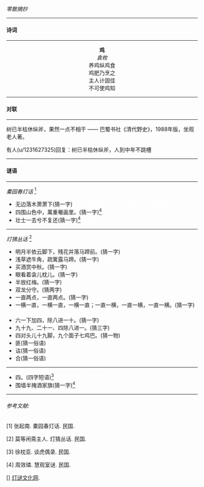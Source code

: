 
_零散摘抄_

___
#### 诗词
___

<center>

**鸡**	
_袁枚_	
养鸡纵鸡食	
鸡肥乃烹之	 
主人计固佳	 
不可使鸡知	
</center>

___
#### 对联
___

树已半枯休纵斧，果然一点不相干 —— 巴蜀书社《清代野史》，1988年版，坐观老人著。

有人(u/1231627325)回复：树已半枯休纵斧，人到中年不跳槽

___
#### 谜语
___

_橐园春灯话_ [<sup>1</sup>](#refer-1)

- 无边落木萧萧下(猜一字) <font color='white'>【曰】萧萧(下)->(齐梁)陳。似乎是廖明轩所作。</font>
- 四围山色中，萬重罨画里。(猜一字)[<sup>4</sup>](#refer-4) <font color='white'>【田】</font>
- 壮士一去兮不复还(猜一字)[<sup>4</sup>](#refer-4) <font color='white'>【版】</font>

___

_灯猜丛话_ [<sup>2</sup>](#refer-2)

- 明月半依云脚下，残花并落马蹄前。(猜一字)   <font color='white'>【熊】</font>
- 浅草遮牛角，疏篱露马蹄。(猜一字)   <font color='white'>【蕪】</font>
- 买酒赏中秋。(猜一字) <font color='white'>【湖】</font>
- 眼看着衾儿枕儿。(猜一字)   <font color='white'>【廂】</font>
- 半放红梅。(猜一字)  <font color='white'>【繁】</font>
- 双龙分守。(猜两字)  <font color='white'>【宠辱】</font>
- 一直两点，一直两点。(猜一字) <font color='white'>【慎】</font>
- 一横一直，一横一直，一横一直；一直一横，一直一横，一直一横。(猜一字) <font color='white'>【亞】</font>
- 六一下加四，除八进一十。(猜一字)   <font color='white'>【章】</font>
- 九十九、二十一、四除八进一。(猜三字) <font color='white'>【白圭曰】</font>
- 四对头儿十九脚，九个面子七鸡巴。(猜一物)   <font color='white'>【八仙桌】</font>
- 匪(猜一俗语)  <font color='white'>【是非只为多开口】</font>
- 诂(猜一俗语)   <font color='white'>【说话没舌头】</font>
- 合(猜一俗语)   <font color='white'>【拿不出手】</font>

___


- 四。(四字短语)[<sup>3</sup>](#refer-3)  <font color='white'>【欲罷不能】【非其罪也】</font>
- 围墙半掩酒家旗(猜一字)[<sup>4</sup>](#refer-4) <font color='white'>【涸】</font>
___









<!--
___


___


___


___

___


___


___


___


___

___




___


___


___


___

___


___


___


___

___


___


___

___


___


___


___


___



___
-->

###### 参考文献:

<div id="refer-1"></div>

[1] 张起南. 橐园春灯话. 民国.

<div id="refer-2"></div>

[2] 莫等闲斋主人. 灯猜丛话. 民国.

<div id="refer-3"></div>

[3] 徐枕亚. 谈虎偶录. 民国.

<div id="refer-4"></div>

[4] 周效璘. 慧观室谜. 民国.



[] [灯谜文化网](http://dengmicn.com/).



